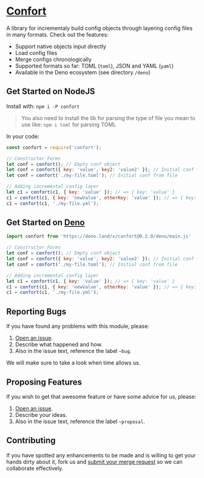 # [Confort](https://gitlab.com/GCSBOSS/confort)

A library for incrementaly build config objects through layering config files in many formats.
Check out the features:

- Support native objects input directly
- Load config files
- Merge configs chronologically
- Supported formats so far: TOML (`toml`), JSON and YAML (`yaml`)
- Available in the Deno ecosystem (see directory `/deno`)

## Get Started on NodeJS

Install with: `npm i -P confort`

> You also need to install the lib for parsing the type of file you mean to use like: `npm i toml` for parsing TOML

In your code:

```js
const confort = require('confort');

// Constructor Forms
let conf = confort(); // Empty conf object
let conf = confort({ key: 'value', key2: 'value2' }); // Initial conf from objects
let conf = confort('./my-file.toml'); // Initial conf from file

// Adding incremental config layer
let c1 = confort(c1, { key: 'value' }); // => { key: 'value' }
c1 = confort(c1, { key: 'newValue', otherKey: 'value' }); // => { key: 'newValue', otherKey: 'value' }
c1 = confort(c1, './my-file.yml');
```

## Get Started on [Deno](https://deno.land/)

```js
import confort from 'https://deno.land/x/confort@0.2.0/deno/main.js'

// Constructor Forms
let conf = confort(); // Empty conf object
let conf = confort({ key: 'value', key2: 'value2' }); // Initial conf from objects
let conf = confort('./my-file.toml'); // Initial conf from file

// Adding incremental config layer
let c1 = confort(c1, { key: 'value' }); // => { key: 'value' }
c1 = confort(c1, { key: 'newValue', otherKey: 'value' }); // => { key: 'newValue', otherKey: 'value' }
c1 = confort(c1, './my-file.yml');
```

## Reporting Bugs
If you have found any problems with this module, please:

1. [Open an issue](https://gitlab.com/GCSBOSS/confort/issues/new).
2. Describe what happened and how.
3. Also in the issue text, reference the label `~bug`.

We will make sure to take a look when time allows us.

## Proposing Features
If you wish to get that awesome feature or have some advice for us, please:
1. [Open an issue](https://gitlab.com/GCSBOSS/confort/issues/new).
2. Describe your ideas.
3. Also in the issue text, reference the label `~proposal`.

## Contributing
If you have spotted any enhancements to be made and is willing to get your hands
dirty about it, fork us and
[submit your merge request](https://gitlab.com/GCSBOSS/confort/merge_requests/new)
so we can collaborate effectively.
